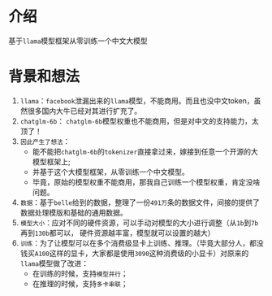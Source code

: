 # 介绍
基于`llama`模型框架从零训练一个中文大模型

# 背景和想法
1. `llama`：`facebook`泄漏出来的`llama`模型，不能商用。而且也没中文token，虽然很多国内大牛已经对其进行扩充了。
2. `chatglm-6b`： `chatglm-6b`模型权重也不能商用，但是对中文的支持能力，太顶了！
3. `因此产生了想法`：
   - 能不能把`chatglm-6b`的`tokenizer`直接拿过来，嫁接到任意一个开源的大模型框架上;
   - 并基于这个大模型框架，从零训练一个中文模型。
   - 毕竟，原始的模型权重不能商用，那我自己训练一个模型权重，肯定没啥问题。
4. `数据`：基于`belle`给到的数据，整理了一份`491万`条的数据文件，间接的提供了数据处理模版和基础的通用数据。
5. `模型大小`：应对不同的硬件资源，可以手动对模型的大小进行调整（从`1b`到`7b`再到`130b`都可以， 硬件资源越丰富，模型就可以设置的越大）
6. `训练`：为了让模型可以在多个消费级显卡上训练、推理。（毕竟大部分人，都没钱买`A100`这样的显卡，大家都是使用`3090`这种消费级的小显卡）对原来的`llama`模型做了改进：
   - 在训练的时候，支持`模型并行`；
   - 在推理的时候，支持`多卡串联`；











